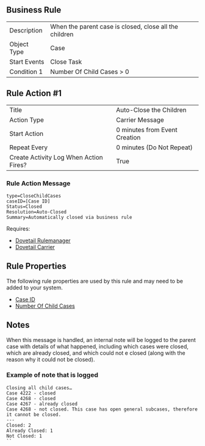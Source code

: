 ## Business Rule

|  |  |
| ------------- | ------------- |
| Description  | When the parent case is closed, close all the children |
| Object Type  | Case  |
| Start Events| Close Task
| Condition 1 | Number Of Child Cases > 0

## Rule Action #1
|  |  |
| ------------- | ------------- |
| Title	| Auto-Close the Children
| Action Type	| Carrier Message
| Start Action	| 0 minutes from Event Creation
| Repeat Every	| 0 minutes (Do Not Repeat)
| Create Activity Log When Action Fires?	| True

### Rule Action Message	
```
type=CloseChildCases
caseID=[Case ID]
Status=Closed
Resolution=Auto-Closed
Summary=Automatically closed via business rule
```

Requires:
* [Dovetail Rulemanager](https://support.dovetailsoftware.com/selfservice/products/show/RuleManager) 
* [Dovetail Carrier](https://support.dovetailsoftware.com/selfservice/products/show/Dovetail%20Carrier)

## Rule Properties
The following rule properties are used by this rule and may need to be added to your system. 
* [Case ID](https://github.com/gsherman/BusinessRuleRecipes/wiki/Case-ID-Rule-Property)
* [Number Of Child Cases](https://github.com/gsherman/BusinessRuleRecipes/wiki/Number-Of-Child-Cases-Rule-Property)

## Notes
When this message is handled, an internal note will be logged to the parent case with details of what happened, including which cases were closed, which are already closed, and which could not e closed (along with the reason why it could not be closed). 

### Example of note that is logged
```
Closing all child cases…
Case 4222 - closed
Case 4268 - closed
Case 4267 - already closed
Case 4268 - not closed. This case has open general subcases, therefore it cannot be closed. 
---
Closed: 2
Already Closed: 1
Not Closed: 1
``
